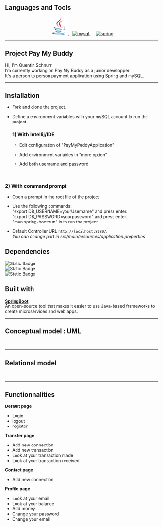 <p align="center"><a href="https://zupimages.net/viewer.php?id=23/26/hl85.png"><img src="https://zupimages.net/up/23/26/hl85.png" alt="" /></a></p>

## Languages and Tools
<p align="center">
<a href="https://www.java.com" target="_blank" rel="noreferrer"> 
<img src="https://raw.githubusercontent.com/devicons/devicon/master/icons/java/java-original.svg" alt="java" width="60" height="60"/>
</a>&ensp;   
<a href="https://www.mysql.com/" target="_blank" rel="noreferrer"> 
<img src="https://upload.wikimedia.org/wikipedia/fr/6/62/MySQL.svg" alt="mysql" width="70" height="70"/> 
</a>&emsp; 
<a href="https://spring.io/" target="_blank" rel="noreferrer"> 
<img src="https://www.vectorlogo.zone/logos/springio/springio-icon.svg" alt="spring" width="50" height="50"/>
</a> 
</p>

---
## Project Pay My Buddy
Hi, I'm Quentin Schnurr  
I’m currently working on Pay My Buddy as a junior developper.  
It's a person to person payment application using Spring and mySQL.  

---
## Installation

- Fork and clone the project.
- Define a environment variables with your mySQL account to run the project.  

    ### 1) With Intellij/IDE
  - Edit configuration of "PayMyPuddyApplication"
  - Add environment variables in "more option"
  - Add both username and password  
  
       <a href="https://zupimages.net/viewer.php?id=23/27/hmda.png"><img src="https://zupimages.net/up/23/27/hmda.png" alt="" /></a>

### 2) With command prompt
- Open a prompt in the root file of the project

- Use the following commands:   
"export DB_USERNAME=yourUsername" and press enter.  
"export DB_PASSWORD=yourpassword" and press enter.  
"mvn spring-boot:run" is to run the project.

- Default Controller URL `http://localhost:8080/`.  
*You can change port in src/main/resources/application.properties*


## Dependencies

![Static Badge](https://img.shields.io/badge/Maven-red?link=https%3A%2F%2Fmaven.apache.org%2F)  
![Static Badge](https://img.shields.io/badge/Thymleaf-darkgreen?link=https%3A%2F%2Fwww.thymeleaf.org%2F)  
![Static Badge](https://img.shields.io/badge/Spring_security-green?link=https%3A%2F%2Fspring.io%2Fprojects%2Fspring-security)
 

## Built with

**[SpringBoot](https://spring.io/projects/spring-boot/)**  
An open-source tool that makes it easier to use Java-based frameworks to create microservices and web apps.

---
## Conceptual model : UML
<a href="https://zupimages.net/viewer.php?id=23/26/57y9.png"><img src="https://zupimages.net/up/23/26/57y9.png" alt="" /></a>

---
## Relational model
<a href="https://zupimages.net/viewer.php?id=23/26/en7u.png"><img src="https://zupimages.net/up/23/26/en7u.png" alt="" /></a>

---
## Functionnalities 

**Default page**
- Login  
- logout   
- register  
 
**Transfer page**
- Add new connection  
- Add new transaction  
- Look at your transaction made  
- Look at your transaction received  

**Contact page**
- Add new connection  

**Profile page**
- Look at your email   
- Look at your balance  
- Add money  
- Change your password  
- Change your email  
